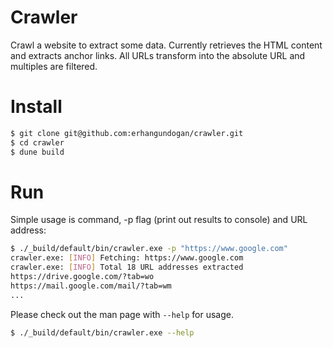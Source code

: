 # Crawler

Crawl a website to extract some data.
Currently retrieves the HTML content and extracts anchor links.
All URLs transform into the absolute URL and multiples are filtered.

Install
=======

```bash
$ git clone git@github.com:erhangundogan/crawler.git
$ cd crawler
$ dune build
```

Run
===

Simple usage is command, -p flag (print out results to console) and URL address:
 
```bash
$ ./_build/default/bin/crawler.exe -p "https://www.google.com"
crawler.exe: [INFO] Fetching: https://www.google.com
crawler.exe: [INFO] Total 18 URL addresses extracted
https://drive.google.com/?tab=wo
https://mail.google.com/mail/?tab=wm
...
```

Please check out the man page with `--help` for usage.

```bash
$ ./_build/default/bin/crawler.exe --help
```
